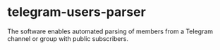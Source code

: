 # telegram-users-parser
The software enables automated parsing of members from a Telegram channel or group with public subscribers.
